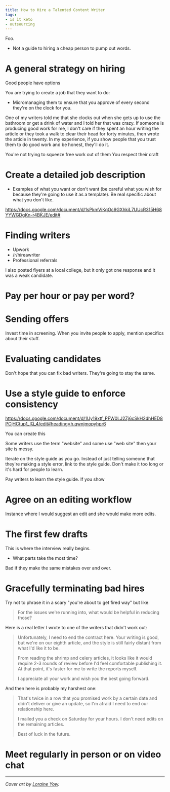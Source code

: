 ```yaml
---
title: How to Hire a Talented Content Writer
tags:
- is it keto
- outsourcing
---
```


Foo.
* Not a guide to hiring a cheap person to pump out words.

# A general strategy on hiring

Good people have options

You are trying to create a job that they want to do:

* Micromanaging them to ensure that you approve of every second they're on the clock for you.

One of my writers told me that she clocks out when she gets up to use the bathroom or get a drink of water and I told her that was crazy.  If someone is producing good work for me, I don't care if they spent an hour writing the article or they took a walk to clear their head for forty minutes, then wrote the article in twenty. In my experience, if you show people that you trust them to do good work and be honest, they'll do it.

You're not trying to squeeze free work out of them
You respect their craft

# Create a detailed job description

* Examples of what you want or don't want (be careful what you wish for because they're going to use it as a template). Be real specific about what you don't like.

https://docs.google.com/document/d/1sPkmViKqOc9GXhkiL7UUcR315H68YYWGDgKn-r4BKJE/edit#

# Finding writers

* Upwork
* /r/hireawriter
* Professional referrals

I also posted flyers at a local college, but it only got one response and it was a weak candidate.

# Pay per hour or pay per word?

# Sending offers

Invest time in screening. When you invite people to apply, mention specifics about their stuff.

# Evaluating candidates

Don't hope that you can fix bad writers. They're going to stay the same.

# Use a style guide to enforce consistency

https://docs.google.com/document/d/1Uy19xtf_PFW0LJ2Zj6cSkH2dhHED8PCjHCtup1_IQ_4/edit#heading=h.qwnjmopyhpr6

You can create this

Some writers use the term "website" and some use "web site" then your site is messy.

Iterate on the style guide as you go. Instead of just telling someone that they're making a style error, link to the style guide. Don't make it too long or it's hard for people to learn.

Pay writers to learn the style guide. If you show

# Agree on an editing workflow

Instance where I would suggest an edit and she would make more edits.

# The first few drafts

This is where the interview really begins.

* What parts take the most time?

Bad if they make the same mistakes over and over.

# Gracefully terminating bad hires

Try not to phrase it in a scary "you're about to get fired way" but like:

>For the issues we're running into, what would be helpful in reducing those?

Here is a real letter I wrote to one of the writers that didn't work out:

>Unfortunately, I need to end the contract here. Your writing is good, but we're on our eighth article, and the style is still fairly distant from what I'd like it to be.
>
>From reading the shrimp and celery articles, it looks like it would require 2-3 rounds of review before I'd feel comfortable publishing it. At that point, it's faster for me to write the reports myself.
>
>I appreciate all your work and wish you the best going forward.

And then here is probably my harshest one:

>That's twice in a row that you promised work by a certain date and didn't deliver or give an update, so I'm afraid I need to end our relationship here.
>
>I mailed you a check on Saturday for your hours. I don't need edits on the remaining articles.
>
>Best of luck in the future.


# Meet regularly in person or on video chat

---

*Cover art by [Loraine Yow](https://www.linkedin.com/in/lolo-ology/).*
